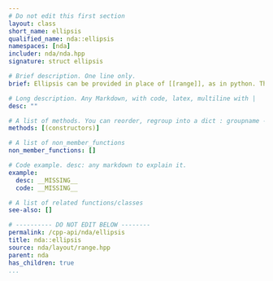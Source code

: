 ```yaml
---
# Do not edit this first section
layout: class
short_name: ellipsis
qualified_name: nda::ellipsis
namespaces: [nda]
includer: nda/nda.hpp
signature: struct ellipsis

# Brief description. One line only.
brief: Ellipsis can be provided in place of [[range]], as in python. The type `ellipsis` is similar to [[range_all]] except that it is implicitly repeated to as much as necessary.

# Long description. Any Markdown, with code, latex, multiline with |
desc: ""

# A list of methods. You can reorder, regroup into a dict : groupname -> list
methods: [(constructors)]

# A list of non_member_functions
non_member_functions: []

# Code example. desc: any markdown to explain it.
example:
  desc: __MISSING__
  code: __MISSING__

# A list of related functions/classes
see-also: []

# ---------- DO NOT EDIT BELOW --------
permalink: /cpp-api/nda/ellipsis
title: nda::ellipsis
source: nda/layout/range.hpp
parent: nda
has_children: true
...
```


